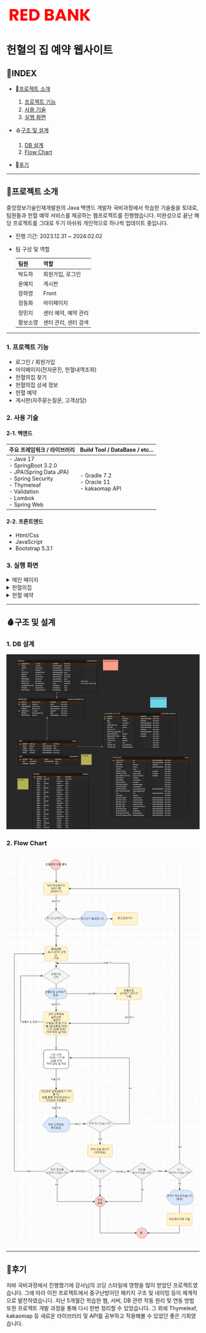 ![logo](https://github.com/co-smicDust/bookingsystem/blob/master/redbank.PNG)
# 헌혈의 집 예약 웹사이트

## 🔗INDEX
- 💉[프로젝트 소개](#프로젝트-소개)
  1. [프로젝트 기능](#1.-프로젝트-기능)
  2. [사용 기술](#2.-사용-기술)
  3. [실행 화면](#3.-실행-화면)
     
- 🩸[구조 및 설계](#구조-및-설계)
  1. [DB 설계](#1.-db-설계)
  2. [Flow Chart](#2.-flow-dhart)
     
- 💊[후기](#후기)

---

## 💉프로젝트 소개
중앙정보기술인재개발원의 Java 백엔드 개발자 국비과정에서 학습한 기술들을 토대로, 팀원들과 헌혈 예약 서비스를 제공하는 웹프로젝트를 진행했습니다. 
미완성으로 끝난 해당 프로젝트를 그대로 두기 아쉬워 개인적으로 하나씩 업데이트 중입니다.

- 진행 기간: 2023.12.31 ~ 2024.02.02


- 팀 구성 및 역할

  | 팀원 | 역할 |
  | ----- | -------|
  | 박도하 | 회원가입, 로그인 |
  | 윤예지 | 게시판 |
  | 장하영 | Front |
  | 정동화 | 마이페이지 |
  | 정민지 | 센터 예약, 예약 관리 |
  | 황보소영 | 센터 관리, 센터 검색 |


---

### 1. 프로젝트 기능
- 로그인 / 회원가입
- 마이페이지(전자문진, 헌혈내역조회)
- 헌혈의집 찾기
- 헌혈의집 상세 정보
- 헌혈 예약 
- 게시판(자주묻는질문, 고객상담)


### 2. 사용 기술
#### 2-1. 백엔드
|주요 프레임워크 / 라이브러리</span>|Build Tool / DataBase / etc...|
|---------------------------|------------------------------|
|- Java 17<br>- SpringBoot 3.2.0<br>- JPA(Spring Data JPA)<br>- Spring Security<br>- Thymeleaf<br>- Validation<br>- Lombok<br>- Spring Web|- Gradle 7.2<br>- Oracle 11<br>- kakaomap API|
#### 2-2. 프론트엔드
- Html/Css
- JavaScript
- Bootstrap 5.3.1


### 3. 실행 화면
<details><summary>메인 페이지</summary>
  <p>

- 로그인 전
  ![beforeLogin](https://github.com/co-smicDust/bookingsystem/blob/master/main.PNG)
  
- 로그인 후
  ![afterLogin](https://github.com/co-smicDust/bookingsystem/blob/master/login_main.PNG)

  </p>
</details>

<details><summary>헌혈의집</summary>
  <p>

- 헌혈의집 찾기
  ![centerSearch](https://github.com/co-smicDust/bookingsystem/blob/master/center_search.png)

- 헌혈의집 상세보기
  ![centerView](https://github.com/co-smicDust/bookingsystem/blob/master/center_view.png)

  </p>
</details>

<details><summary>헌혈 예약</summary>
  <p>

- Step1: 유의사항 안내
  ![reservationNotice](https://github.com/co-smicDust/bookingsystem/blob/master/reservation_notice.png)
  
- Step2: 헌혈의집과 날짜 선택
  ![centerSearch](https://github.com/co-smicDust/bookingsystem/blob/master/center_search.png)
  ![centerSearch](https://github.com/co-smicDust/bookingsystem/blob/master/center_view.png)

- Step3: 시간 및 방문인원 선택, 방문자 정보 기입
  ![reservationCenter](https://github.com/co-smicDust/bookingsystem/blob/master/reservation_center.PNG)

- Step4: 개인정보 수집 동의
  ![reservationAgreement](https://github.com/co-smicDust/bookingsystem/blob/master/reservation_agreement.png)

- Step5: 헌혈 예약 완료
  ![reservationComplete](https://github.com/co-smicDust/bookingsystem/blob/master/reservation_complete.png)

  </p>
</details>

---


## 🩸구조 및 설계
### 1. DB 설계
![ERD](https://github.com/co-smicDust/bookingsystem/blob/master/ERD.png)

### 2. Flow Chart
![FC](https://github.com/co-smicDust/bookingsystem/blob/master/reservation_flowchart.png)


---

## 💊후기

자바 국비과정에서 진행했기에 강사님의 코딩 스타일에 영향을 많이 받았던 프로젝트였습니다. 그에 따라 이전 프로젝트에서 중구난방이던 패키지 구조 및 네이밍 등이 체계적으로 발전하였습니다. 지난 5개월간 학습한 웹, 서버, DB 관련 작동 원리 및 연동 방법 또한 프로젝트 개발 과정을 통해 다시 한번 정리할 수 있었습니다. 그 외에 Thymeleaf, kakaomap 등 새로운 라이브러리 및 API를 공부하고 적용해볼 수 있었던 좋은 기회였습니다.
